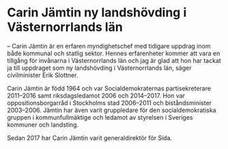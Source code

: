 # Carin Jämtin ny landshövding i Västernorrlands län

– Carin Jämtin är en erfaren myndighetschef med tidigare uppdrag inom både kommunal och statlig sektor. Hennes erfarenheter kommer att vara en tillgång för invånarna i Västernorrlands län och jag är glad att hon har tackat ja till uppdraget som ny landshövding i Västernorrlands län, säger civilminister Erik Slottner.

Carin Jämtin är född 1964 och var Socialdemokraternas partisekreterare 2011–2016 samt riksdagsledamot 2006 och 2014–2017\. Hon var oppositionsborgarråd i Stockholms stad 2006–2011 och biståndsminister 2003–2006\. Jämtin har även varit gruppledare för den socialdemokratiska gruppen i kommunfullmäktige och ledamot av styrelsen i Sveriges kommuner och landsting.

Sedan 2017 har Carin Jämtin varit generaldirektör för Sida.
